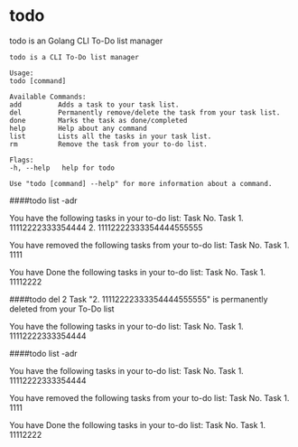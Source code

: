 # todo
todo is an Golang CLI To-Do list manager

    todo is a CLI To-Do list manager

    Usage:
    todo [command]

    Available Commands:
    add         Adds a task to your task list.
    del         Permanently remove/delete the task from your task list.
    done        Marks the task as done/completed
    help        Help about any command
    list        Lists all the tasks in your task list.
    rm          Remove the task from your to-do list.

    Flags:
    -h, --help   help for todo

    Use "todo [command] --help" for more information about a command.




####todo list -adr

You have the following tasks in your to-do list:
Task No. Task
      1. 11112222333354444
      2. 11112222333354444555555

You have removed the following tasks from your to-do list:
Task No. Task
      1. 1111

You have Done the following tasks in your to-do list:
Task No. Task
      1. 11112222

####todo del 2
Task "2. 11112222333354444555555" is permanently deleted from your To-Do list

You have the following tasks in your to-do list:
Task No. Task
      1. 11112222333354444
                                                                                                                                        
####todo list -adr

You have the following tasks in your to-do list:
Task No. Task
      1. 11112222333354444

You have removed the following tasks from your to-do list:
Task No. Task
      1. 1111

You have Done the following tasks in your to-do list:
Task No. Task
      1. 11112222
